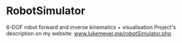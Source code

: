 # RobotSimulator
6-DOF robot forward and inverse kinematics + visualisation
Project's description on my website: www.lukemeyer.me/robotSimulator.php
